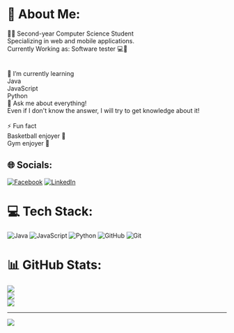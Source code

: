 # 💫 About Me:
👨‍🎓 Second-year Computer Science Student  <br>Specializing in web and mobile applications.<br> Currently Working as: Software tester 💻🤳 <br><br><br>🌱 I’m currently learning <br>Java<br>JavaScript<br>Python<br> 💬 Ask me about everything! <br>Even if I don't know the answer, I will try to get knowledge about it!<br><br>⚡ Fun fact<br>Basketball enjoyer 🏀<br>Gym enjoyer 💪 


## 🌐 Socials:
[![Facebook](https://img.shields.io/badge/Facebook-%231877F2.svg?logo=Facebook&logoColor=white)](https://facebook.com/KolegaFifi) [![LinkedIn](https://img.shields.io/badge/LinkedIn-%230077B5.svg?logo=linkedin&logoColor=white)](https://linkedin.com/in/niec-filip) 

# 💻 Tech Stack:
![Java](https://img.shields.io/badge/java-%23ED8B00.svg?style=for-the-badge&logo=openjdk&logoColor=white) ![JavaScript](https://img.shields.io/badge/c++-%2300599C.svg?style=for-the-badge&logo=c%2B%2B&logoColor=white) ![Python](https://img.shields.io/badge/python-3670A0?style=for-the-badge&logo=python&logoColor=ffdd54) ![GitHub](https://img.shields.io/badge/github-%23121011.svg?style=for-the-badge&logo=github&logoColor=white) ![Git](https://img.shields.io/badge/git-%23F05033.svg?style=for-the-badge&logo=git&logoColor=white)
# 📊 GitHub Stats:
![](https://github-readme-stats.vercel.app/api?username=xFeeNee&theme=dark&hide_border=false&include_all_commits=false&count_private=false)<br/>
![](https://nirzak-streak-stats.vercel.app/?user=xFeeNee&theme=dark&hide_border=false)<br/>
![](https://github-readme-stats.vercel.app/api/top-langs/?username=xFeeNee&theme=dark&hide_border=false&include_all_commits=false&count_private=false&layout=compact)

---
[![](https://visitcount.itsvg.in/api?id=xFeeNee&icon=0&color=0)](https://visitcount.itsvg.in)

